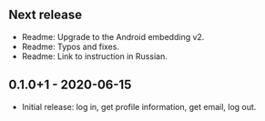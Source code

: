 ## Next release

* Readme: Upgrade to the Android embedding v2.
* Readme: Typos and fixes.
* Readme: Link to instruction in Russian.

## 0.1.0+1 - 2020-06-15

* Initial release: log in, get profile information, get email, log out.
